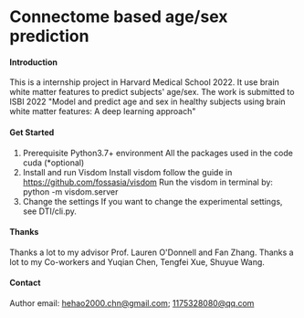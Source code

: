 # Connectome based age/sex prediction

#### Introduction
This is a internship project in Harvard Medical School 2022. 
It use brain white matter features to predict subjects' age/sex.
The work is submitted to ISBI 2022 "Model and predict age and sex in healthy subjects using brain white matter features: A deep learning approach"

#### Get Started

1.  Prerequisite
    Python3.7+ environment
    All the packages used in the code
    cuda (*optional)
3.  Install and run Visdom 
    Install visdom follow the guide in https://github.com/fossasia/visdom
    Run the visdom in terminal by: python -m visdom.server
5.  Change the settings
    If you want to change the experimental settings, see DTI/cli.py.

#### Thanks
Thanks a lot to my advisor Prof. Lauren O'Donnell and Fan Zhang.
Thanks a lot to my Co-workers and Yuqian Chen, Tengfei Xue,  Shuyue Wang.

#### Contact
Author email: hehao2000.chn@gmail.com; 1175328080@qq.com
